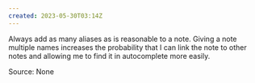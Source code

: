 ```yaml
---
created: 2023-05-30T03:14Z
---
```


Always add as many aliases as is reasonable to a note. Giving a note multiple names increases the probability that I can link the note to other notes and allowing me to find it in autocomplete more easily.

Source: None
